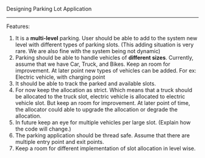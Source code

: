 Designing Parking Lot Application
________________________________________

Features:
1. It is a **multi-level** parking. User should be able to add to the system new level with different types of parking slots. (This adding situation is very rare. We are also fine with the system being not dynamic)
2. Parking should be able to handle vehicles of **different sizes**. Currently, assume that we have Car, Truck, and Bikes. Keep an room for improvement. At later point new types of vehicles can be added. For ex: Electric vehicle, with charging point
3. It should be able to track the parked and available slots.
4. For now keep the allocation as strict. Which means that a truck should be allocated to the truck slot, electric vehicle is allocated to electric vehicle slot. But keep an room for improvement. At later point of time, the allocator could able to upgrade the allocation or degrade the allocation.
5. In future keep an eye for multiple vehicles per large slot. (Explain how the code will change.)
6. The parking application should be thread safe. Assume that there are multiple entry point and exit points.
7. Keep a room for different implementation of slot allocation in level wise. 